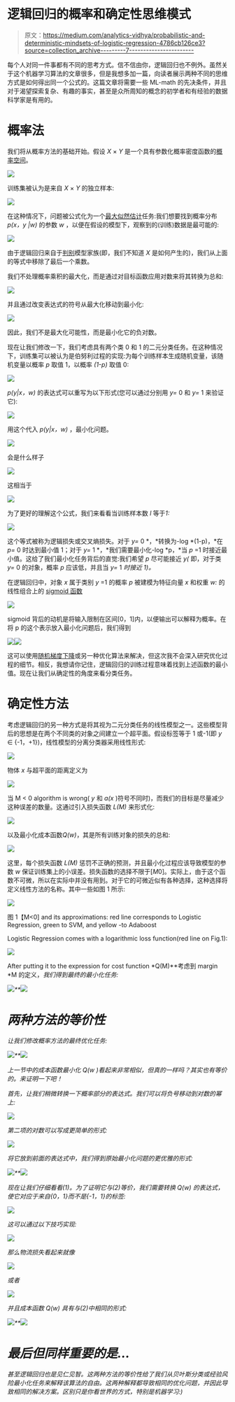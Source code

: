 # 逻辑回归的概率和确定性思维模式

> 原文：<https://medium.com/analytics-vidhya/probabilistic-and-deterministic-mindsets-of-logistic-regression-4786cb126ce3?source=collection_archive---------7----------------------->

每个人对同一件事都有不同的思考方式。信不信由你，逻辑回归也不例外。虽然关于这个机器学习算法的文章很多，但是我想多加一篇，向读者展示两种不同的思维方式是如何得出同一个公式的。这篇文章将需要一些 ML-math 的先决条件，并且对于渴望探索复杂、有趣的事实，甚至是众所周知的概念的初学者和有经验的数据科学家是有用的。

# 概率法

我们将从概率方法的基础开始。假设 *X* × *Y* 是一个具有参数化概率密度函数的[概率空间](https://en.wikipedia.org/wiki/Probability_space)。

![](img/5b0754586c9189c91edcb639d9a10ccc.png)

训练集被认为是来自 *X* × *Y* 的独立样本:

![](img/ab770b9ad225d9a7448f3de48b1d0678.png)

在这种情况下，问题被公式化为一个[最大似然估计](https://en.wikipedia.org/wiki/Maximum_likelihood_estimation#:~:text=In%20statistics%2C%20maximum%20likelihood%20estimation,observed%20data%20is%20most%20probable)任务:我们想要找到概率分布 *p(x，y |w)* 的参数 *w* ，以便在假设的模型下，观察到的(训练)数据是最可能的:

![](img/c253bf6c5c22a2adbffa22952e267ad7.png)

由于逻辑回归来自于[判别](https://en.wikipedia.org/wiki/Discriminative_model#:~:text=Discriminative%20models%2C%20also%20referred%20to,%2Fdead%20or%20healthy%2Fsick.)模型家族(即，我们不知道 *X* 是如何产生的)，我们从上面的等式中移除了最后一个乘数。

我们不处理概率乘积的最大化，而是通过对目标函数应用对数来将其转换为总和:

![](img/054df3c1eb3a156e1aa992478f90301c.png)

并且通过改变表达式的符号从最大化移动到最小化:

![](img/e5e05db3f74ed580f4f4584183a750ba.png)

因此，我们不是最大化可能性，而是最小化它的负对数。

现在让我们修改一下，我们考虑具有两个类 0 和 1 的二元分类任务。在这种情况下，训练集可以被认为是伯努利过程的实现:为每个训练样本生成随机变量，该随机变量以概率 *p* 取值 1，以概率 *(1-p)* 取值 0:

![](img/542c103c2044634a0467331387e70847.png)

*p(y|x，w)* 的表达式可以重写为以下形式(您可以通过分别用 *y=* 0 和 *y=* 1 来验证它):

![](img/f4969e627de951b60d101edd6f394eac.png)

用这个代入 *p(y|x，w)* ，最小化问题。

![](img/ee6a9abc0976347d4362e71825c2290c.png)

会是什么样子

![](img/4f7ccef88110b058d0a7fc4bfd385c8f.png)

这相当于

![](img/f37c53c6b547e9da0b3b93ae9f4a7c3e.png)

为了更好的理解这个公式，我们来看看当训练样本数 *l* 等于*1:*

![](img/8f8b22b81c57a24d74dfc5cdbbb2b254.png)

这个等式被称为逻辑损失或交叉熵损失。对于 *y=* 0 *，*转换为-log *(1-p)，*在 *p=* 0 时达到最小值 1；对于 *y=* 1 *，*我们需要最小化-log *p，*当 *p* =1 时接近最小值。这给了我们最小化任务背后的直觉:我们希望 *p* 尽可能接近 *y(* 即，对于类 *y=* 0 的对象，概率 *p* 应该低，并且当 *y=* 1 *时接近 1)。*

在逻辑回归中，对象 *x* 属于类别 *y* =1 的概率 *p* 被建模为特征向量 *x* 和权重 *w:* 的线性组合上的 [sigmoid 函数](https://en.wikipedia.org/wiki/Sigmoid_function#:~:text=4%20Applications-,Definition,refer%20to%20the%20same%20object.)

![](img/160137986466517cc51a9cf0acbf3836.png)

sigmoid 背后的动机是将输入限制在区间[0，1]内，以便输出可以解释为概率。在将 p 的这个表示放入最小化问题后，我们得到

![](img/41778c8d3430ab588088fc775b606860.png)![](img/0cea031e1b82253d2b44814ad2be73e4.png)

这可以使用[随机梯度下降](https://en.wikipedia.org/wiki/Stochastic_gradient_descent)或另一种优化算法来解决，但这次我不会深入研究优化过程的细节。相反，我想请你记住，逻辑回归的训练过程意味着找到上述函数的最小值。现在让我们从确定性的角度来看分类任务。

# 确定性方法

考虑逻辑回归的另一种方式是将其视为二元分类任务的线性模型之一。这些模型背后的思想是在两个不同类的对象之间建立一个超平面。假设标签等于 1 或-1(即 *y* ∈ {-1，+1})，线性模型的分离分类器采用线性形式:

![](img/ec41f6bc377d1603b5a8e90881259fae.png)

物体 *x* 与超平面的距离定义为

![](img/dfee881c19de833b05c1f22bcd221d31.png)

当 M < 0 algorithm is wrong( *y* 和 *a(x* )符号不同时)，而我们的目标是尽量减少这种误差的数量。这通过引入损失函数 *L(M)* 来形式化:

![](img/3a707be6eaa95f52b2328e80687c5ae0.png)

以及最小化成本函数*Q(w)*，其是所有训练对象的损失的总和:

![](img/d3952e8f4f93d2d066d9d557d8095eab.png)

这里，每个损失函数 *L(M)* 惩罚不正确的预测，并且最小化过程应该导致模型的参数 *w* 保证训练集上的小误差。损失函数的选择不限于[*M*0]。实际上，由于这个函数不可微，所以在实际中并没有用到。对于它的可微近似有各种选择，这种选择将定义线性方法的名称。其中一些如图 1 所示:

![](img/296cfae5f5203d91dcd24bcabcef11eb.png)

图 1【M<0] and its approximations: red line corresponds to Logistic Regression, green to SVM, and yellow -to Adaboost

Logistic Regression comes with a logarithmic loss function(red line on Fig.1):

![](img/01195a8d04e5ef5b0df5925c4a7a7beb.png)

After putting it to the expression for cost function *Q(M)**考虑到 margin *M 的定义，*我们得到最终的最小化任务:*

*![](img/b6183b32a73940e372538546a4cdf3c8.png)**![](img/1e2b6df215fc01d03ccfc58526289498.png)*

# *两种方法的等价性*

*让我们修改概率方法的最终优化任务:*

*![](img/a624f44190fd04cadfa204b3b70b0d4c.png)**![](img/787acfe1167798afd9c041ccdf8a52d3.png)*

*上一节中的成本函数最小化 Q(w )看起来非常相似，但真的一样吗？其实也有等价的。来证明一下吧！*

*首先，让我们稍微转换一下概率部分的表达式。我们可以将负号移动到对数的幂上:*

*![](img/5d5ede7991494e591d763851a2e16bd8.png)*

*第二项的对数可以写成更简单的形式:*

*![](img/b2122b4cf4df7bd716140a095cf34be7.png)*

*将它放到前面的表达式中，我们得到原始最小化问题的更优雅的形式:*

*![](img/70ac8f07143d46dccafde7b95dc2e56b.png)**![](img/064245ea5f6cda4505509310ab7f4cb6.png)*

*现在让我们仔细看看(1)。为了证明它与(2)等价，我们需要转换 *Q(w)* 的表达式，使它对应于来自{0，1}而不是{-1，1}的标签:*

*![](img/6701bdf73c120426ec30e81a157b8b49.png)*

*这可以通过以下技巧实现:*

*![](img/4bf35931e68c5b45c37e6edd23a3cb92.png)*

*那么物流损失看起来就像*

*![](img/9b5ee873a01ff443eea63b0bd7088e56.png)*

*或者*

*![](img/176c1e8fd59da9cc431f8f95e2e6ad54.png)*

*并且成本函数 *Q(w)* 具有与(2)中相同的形式:*

*![](img/ba71fbbc8bc0919444318bd4268149c9.png)**![](img/ab1abe8f7a5e2c9ca13c0705697aba38.png)*

# *最后但同样重要的是…*

*甚至逻辑回归也是见仁见智。这两种方法的等价性给了我们从贝叶斯分类或经验风险最小化任务来解释该算法的自由。这两种解释都导致相同的优化问题，并因此导致相同的解决方案。区别只是你看世界的方式，特别是机器学习:)*